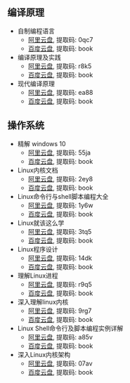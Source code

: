 ## 编译原理

- 自制编程语言
  - [阿里云盘](https://www.aliyundrive.com/s/p5sZvMpzwA2), 提取码: 0qc7
  - [百度云盘](https://pan.baidu.com/s/1FXPT_sOpf0W2TFsFQYhZJQ), 提取码: book
- 编译原理及实践
  - [阿里云盘](https://www.aliyundrive.com/s/bupgSXgfzTQ), 提取码: r8k5
  - [百度云盘](https://pan.baidu.com/s/13Edzxgpn9KUvKAxoXoQxQA), 提取码: book
- 现代编译原理
  - [阿里云盘](https://www.aliyundrive.com/s/MSo3zLzfXJv), 提取码: ea88
  - [百度云盘](https://pan.baidu.com/s/1qjmBvKPyCS6Fa3Hg_Gmyxw), 提取码: book

## 操作系统

- 精解 windows 10
  - [阿里云盘](https://www.aliyundrive.com/s/tB3oYAsZ8o2), 提取码: 55ja
  - [百度云盘](https://pan.baidu.com/s/1vpqC_yYMLTaqrKOUzdhwgQ), 提取码: book
- Linux内核文档
  - [阿里云盘](https://www.aliyundrive.com/s/mqCsZY1wVFv), 提取码: 2ey8
  - [百度云盘](https://pan.baidu.com/s/1lE5y9Gqm5Qh9NssruGVLRQ), 提取码: book
- Linux命令行与shell脚本编程大全
  - [阿里云盘](https://www.aliyundrive.com/s/3b1aday2RLZ), 提取码: 1y6w
  - [百度云盘](https://pan.baidu.com/s/19q9udDDjedhWE7KyuU7KTQ), 提取码: book
- Linux就该这么学
  - [阿里云盘](https://www.aliyundrive.com/s/vcymCxcrgHh), 提取码: 3tq5
  - [百度云盘](https://pan.baidu.com/s/1M8eJH5pQpYx3lcRvoqdAtg), 提取码: book
- Linux程序设计
  - [阿里云盘](https://www.aliyundrive.com/s/HY37bgstEhU), 提取码: 14dk
  - [百度云盘](https://pan.baidu.com/s/1FuVFC4yRff2KQB0YZhhB4w), 提取码: book
- 理解Linux进程
  - [阿里云盘](https://www.aliyundrive.com/s/MoJptUmH7eA), 提取码: r9q5
  - [百度云盘](https://pan.baidu.com/s/1AcBsNnZ_f2r_RhyLMyzvmQ), 提取码: book
- 深入理解linux内核
  - [阿里云盘](https://www.aliyundrive.com/s/kf3GiZcrfUc), 提取码: 9rg7
  - [百度云盘](https://pan.baidu.com/s/1yZfAFbEOXhL2ujiezD7bgg), 提取码: book
- Linux Shell命令行及脚本编程实例详解
  - [阿里云盘](https://www.aliyundrive.com/s/CH4p4FowS4z), 提取码: a85v
  - [百度云盘](https://pan.baidu.com/s/1OUuxUC7qjZEEyq4NTAl4rQ), 提取码: book
- 深入Linux内核架构
  - [阿里云盘](https://www.aliyundrive.com/s/esNxzaiYA1m), 提取码: 07av
  - [百度云盘](https://pan.baidu.com/s/1dGhWb1WfdJv1Nc3wUjsS8w), 提取码: book

